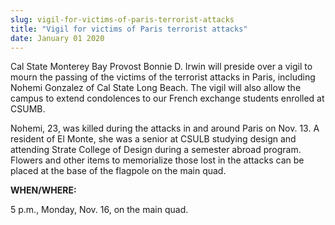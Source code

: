 ```yaml
---
slug: vigil-for-victims-of-paris-terrorist-attacks
title: "Vigil for victims of Paris terrorist attacks"
date: January 01 2020
---
```


<p>Cal State Monterey Bay Provost Bonnie D. Irwin will preside over a vigil to mourn the passing of the victims of the terrorist attacks in Paris, including Nohemi Gonzalez of Cal State Long Beach. The vigil will also allow the campus to extend condolences to our French exchange students enrolled at CSUMB.
</p><p>Nohemi, 23, was killed during the attacks in and around Paris on Nov. 13. A resident of El Monte, she was a senior at CSULB studying design and attending Strate College of Design during a semester abroad program. Flowers and other items to memorialize those lost in the attacks can be placed at the base of the flagpole on the main quad.
</p><p><strong>WHEN/WHERE:</strong>
</p><p>5 p.m., Monday, Nov. 16, on the main quad.
</p>
